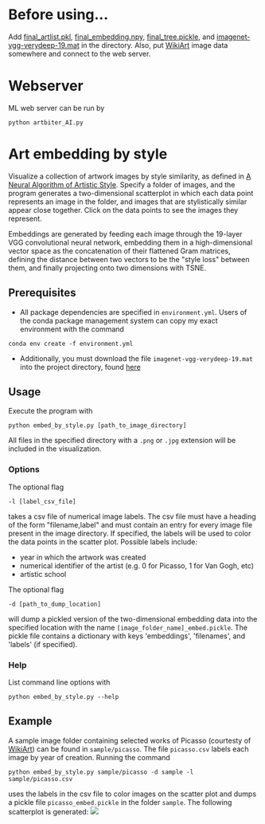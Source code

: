 # Before using...

Add [final_artlist.pkl](https://drive.google.com/file/d/12DfPPNz-WO3cmcj1f3g1BT4otxufnLOc/view?usp=sharing), [final_embedding.npy](https://drive.google.com/file/d/1P9XPnoifbuprkcCMSQLbujbrahxUiUnp/view?usp=sharing), [final_tree.pickle](https://drive.google.com/file/d/1yLRwcv2Yur6mwXg7HdtX6Z_JN_qr2Qbe/view?usp=sharing), and [imagenet-vgg-verydeep-19.mat](http://www.vlfeat.org/matconvnet/pretrained/) in the directory. Also, put [WikiArt](https://github.com/cs-chan/ArtGAN/tree/master/WikiArt%20Dataset) image data somewhere and connect to the web server.

# Webserver
ML web server can be run by 
```
python artbiter_AI.py
```

# Art embedding by style

Visualize a collection of artwork images by style similarity, as defined in [A Neural Algorithm of Artistic Style](https://arxiv.org/pdf/1508.06576v2.pdf). Specify a folder of images, and the program generates a two-dimensional scatterplot in which each data point represents an image in the folder, and images that are stylistically similar appear close together. Click on the data points to see the images they represent.

Embeddings are generated by feeding each image through the 19-layer VGG convolutional neural network, embedding them in a high-dimensional vector space as the concatenation of their flattened Gram matrices, defining the distance between two vectors to be the "style loss" between them, and finally projecting onto two dimensions with TSNE.

## Prerequisites
- All package dependencies are specified in `environment.yml`. Users of the conda package management system can copy my exact environment with the command
```
conda env create -f environment.yml
```
- Additionally, you must download the file `imagenet-vgg-verydeep-19.mat` into the project directory, found [here](http://www.vlfeat.org/matconvnet/pretrained/)

## Usage

Execute the program with
```
python embed_by_style.py [path_to_image_directory]
```
All files in the specified directory with a `.png` or `.jpg` extension will be included in the visualization.

### Options
The optional flag
```
-l [label_csv_file]
```
takes a csv file of numerical image labels. The csv file must have a heading of the form "filename,label" and must contain an entry for every image file present in the image directory. If specified, the labels will be used to color the data points in the scatter plot. Possible labels include:
- year in which the artwork was created
- numerical identifier of the artist (e.g. 0 for Picasso, 1 for Van Gogh, etc)
- artistic school


The optional flag
```
-d [path_to_dump_location]
```
will dump a pickled version of the two-dimensional embedding data into the specified location with the name `[image_folder_name]_embed.pickle`. The pickle file contains a dictionary with keys 'embeddings', 'filenames', and 'labels' (if specified).

### Help
List command line options with
```
python embed_by_style.py --help
```

## Example
A sample image folder containing selected works of Picasso (courtesty of [WikiArt](http://www.wikiart.org)) can be found in `sample/picasso`. The file `picasso.csv` labels each image by year of creation.
Running the command
```
python embed_by_style.py sample/picasso -d sample -l sample/picasso.csv
```
uses the labels in the csv file to color images on the scatter plot and dumps a pickle file `picasso_embed.pickle` in the folder `sample`. 
The following scatterplot is generated:
<img src="https://github.com/aheyman11/art_embeddings/blob/master/sample/screenshot.png"/>

